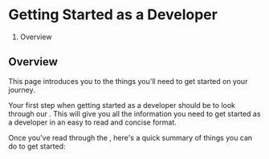 # Getting Started as a Developer

1. Overview 

## Overview

This page introduces you to the things you'll need to get started on your journey.

Your first step when getting started as a developer should be to look through our . This will give you all the information you need to get started as a developer in an easy to read and concise format.

Once you've read through the , here's a quick summary of things you can do to get started:

